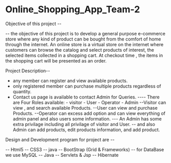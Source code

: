 # Online_Shopping_App_Team-2

Objective of this project --

-- the objective of this project is to develop a general purpose e-commerce  
store where any kind of product can be bought from the comfort of home through
the internet.
An online store is a  virtual store on the internet where customers can 
browse the catalog and select products of interest, the selected items collected in a shopping cart.
At checkout time , the items in the shopping cart will be presented as an order.

 Project Description--

- any member can register and view available products.
- only registered member can purchase multiple products regardless of quantity.
- Contact us page is available to contact Admin for Queries.
---- There are Four Roles available:
           - visitor
            - User
           -  Operator
            - Admin
--Visitor can view , and search available Products.
--User can view and purchase Products.
--Operator can excess add option and can view everything of admin panel and also users 
    some information.
--- An Admin has some extra privilage including all privilage of visitor and User.
     -- and also Admin can add products, edit products information, and add product.    
   

Design and Development program for project are --

-- Html5
-- CSS3
--  java
-- BootStrap (Grid & Frameworks)
-- for DataBase we use MySQL
-- Java
-- Servlets & Jsp
-- Hibernate  

